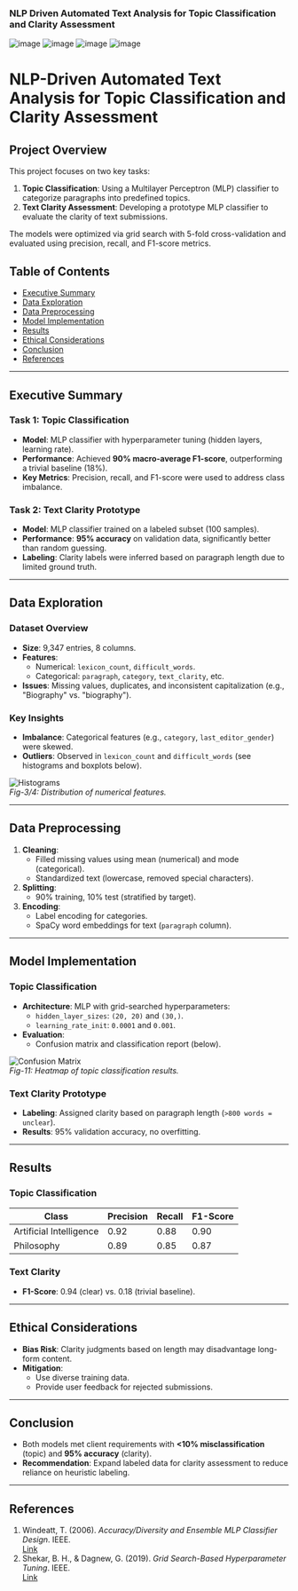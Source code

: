 ### NLP Driven Automated Text Analysis for Topic Classification and Clarity Assessment
![image](https://github.com/user-attachments/assets/9c5db9bb-2524-4a0f-87cf-4758d655aea7)
![image](https://github.com/user-attachments/assets/0f18030c-23c5-4bae-9e56-92e96a7f682c)
![image](https://github.com/user-attachments/assets/de94d2f6-2ef3-495e-b143-c88fffede3ec)
![image](https://github.com/user-attachments/assets/3335d3d1-ab0b-4ba6-b7f6-5e4ec2431ec8)


# NLP-Driven Automated Text Analysis for Topic Classification and Clarity Assessment

## Project Overview
This project focuses on two key tasks:
1. **Topic Classification**: Using a Multilayer Perceptron (MLP) classifier to categorize paragraphs into predefined topics.
2. **Text Clarity Assessment**: Developing a prototype MLP classifier to evaluate the clarity of text submissions.

The models were optimized via grid search with 5-fold cross-validation and evaluated using precision, recall, and F1-score metrics.

## Table of Contents
- [Executive Summary](#executive-summary)
- [Data Exploration](#data-exploration)
- [Data Preprocessing](#data-preprocessing)
- [Model Implementation](#model-implementation)
- [Results](#results)
- [Ethical Considerations](#ethical-considerations)
- [Conclusion](#conclusion)
- [References](#references)

---

## Executive Summary
### Task 1: Topic Classification
- **Model**: MLP classifier with hyperparameter tuning (hidden layers, learning rate).
- **Performance**: Achieved **90% macro-average F1-score**, outperforming a trivial baseline (18%).
- **Key Metrics**: Precision, recall, and F1-score were used to address class imbalance.

### Task 2: Text Clarity Prototype
- **Model**: MLP classifier trained on a labeled subset (100 samples).
- **Performance**: **95% accuracy** on validation data, significantly better than random guessing.
- **Labeling**: Clarity labels were inferred based on paragraph length due to limited ground truth.

---

## Data Exploration
### Dataset Overview
- **Size**: 9,347 entries, 8 columns.
- **Features**:
  - Numerical: `lexicon_count`, `difficult_words`.
  - Categorical: `paragraph`, `category`, `text_clarity`, etc.
- **Issues**: Missing values, duplicates, and inconsistent capitalization (e.g., "Biography" vs. "biography").

### Key Insights
- **Imbalance**: Categorical features (e.g., `category`, `last_editor_gender`) were skewed.
- **Outliers**: Observed in `lexicon_count` and `difficult_words` (see histograms and boxplots below).

![Histograms](figures/histograms.png)  
*Fig-3/4: Distribution of numerical features.*

---

## Data Preprocessing
1. **Cleaning**:
   - Filled missing values using mean (numerical) and mode (categorical).
   - Standardized text (lowercase, removed special characters).
2. **Splitting**:
   - 90% training, 10% test (stratified by target).
3. **Encoding**:
   - Label encoding for categories.
   - SpaCy word embeddings for text (`paragraph` column).

---

## Model Implementation
### Topic Classification
- **Architecture**: MLP with grid-searched hyperparameters:
  - `hidden_layer_sizes`: `(20, 20)` and `(30,)`.
  - `learning_rate_init`: `0.0001` and `0.001`.
- **Evaluation**:
  - Confusion matrix and classification report (below).

![Confusion Matrix](figures/confusion_matrix.png)  
*Fig-11: Heatmap of topic classification results.*

### Text Clarity Prototype
- **Labeling**: Assigned clarity based on paragraph length (`>800 words = unclear`).
- **Results**: 95% validation accuracy, no overfitting.

---

## Results
### Topic Classification
| Class                  | Precision | Recall | F1-Score |
|------------------------|-----------|--------|----------|
| Artificial Intelligence| 0.92      | 0.88   | 0.90     |
| Philosophy             | 0.89      | 0.85   | 0.87     |

### Text Clarity
- **F1-Score**: 0.94 (clear) vs. 0.18 (trivial baseline).

---

## Ethical Considerations
- **Bias Risk**: Clarity judgments based on length may disadvantage long-form content.
- **Mitigation**:
  - Use diverse training data.
  - Provide user feedback for rejected submissions.

---

## Conclusion
- Both models met client requirements with **<10% misclassification** (topic) and **95% accuracy** (clarity).
- **Recommendation**: Expand labeled data for clarity assessment to reduce reliance on heuristic labeling.

---

## References
1. Windeatt, T. (2006). *Accuracy/Diversity and Ensemble MLP Classifier Design*. IEEE.  
   [Link](https://ieeexplore.ieee.org/abstract/document/1687930)
2. Shekar, B. H., & Dagnew, G. (2019). *Grid Search-Based Hyperparameter Tuning*. IEEE.  
   [Link](https://ieeexplore.ieee.org/abstract/document/8882943)
